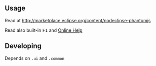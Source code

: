 
## Usage

Read at <http://marketplace.eclipse.org/content/nodeclipse-phantomjs>

Read also built-in <kbd>F1</kbd>
 and [Online Help](https://github.com/Nodeclipse/nodeclipse-1/tree/master/org.nodeclipse.help/contents#intro)

## Developing

Depends on `.ui` and `.common`